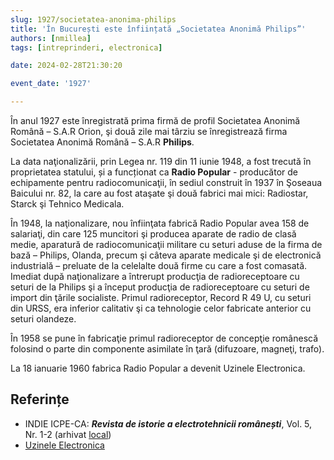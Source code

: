 ```yaml
---
slug: 1927/societatea-anonima-philips
title: 'În București este înființată „Societatea Anonimă Philips”'
authors: [nmillea]
tags: [intreprinderi, electronica]

date: 2024-02-28T21:30:20

event_date: '1927'

---
```


În anul 1927 este înregistrată prima firmă de profil Societatea Anonimă Română – S.A.R
Orion, şi două zile mai târziu se înregistrează firma Societatea Anonimă
Română – S.A.R **Philips**.

<!-- truncate -->

La data naţionalizării, prin Legea nr. 119 din 11 iunie 1948, a fost trecută în
proprietatea statului, și a funcționat ca **Radio Popular** - producător de
echipamente pentru radiocomunicaţii, în sediul construit în 1937 în Şoseaua Baicului nr. 82, la care au fost ataşate şi două fabrici
mai mici: Radiostar, Starck şi Tehnico Medicala.

În 1948, la naţionalizare, nou înfiinţata fabrică Radio Popular avea 158 de salariaţi,
din care 125 muncitori şi producea aparate de radio de clasă medie, aparatură de
radiocomunicaţii militare cu seturi aduse de la firma de bază – Philips, Olanda,
precum şi câteva aparate medicale şi de electronică industrială – preluate de la
celelalte două firme cu care a fost comasată. Imediat după naţionalizare a întrerupt
producţia de radioreceptoare cu seturi de la Philips şi a început producţia de
radioreceptoare cu seturi de import din ţările socialiste. Primul radioreceptor, Record
R 49 U, cu seturi din URSS, era inferior calitativ şi ca tehnologie celor fabricate
anterior cu seturi olandeze.

În 1958 se pune în fabricaţie primul radioreceptor de concepţie românescă folosind
o parte din componente asimilate în ţară (difuzoare, magneţi, trafo).

La 18 ianuarie 1960 fabrica Radio Popular a devenit Uzinele Electronica.

## Referințe

- INDIE ICPE-CA: _**Revista de istorie a electrotehnicii românești**_, Vol. 5, Nr. 1-2 (arhivat [local](https://cronica-it.github.io/arhiva/#2019))
- [Uzinele Electronica](/evenimente/1960/uzinele-electronica)
